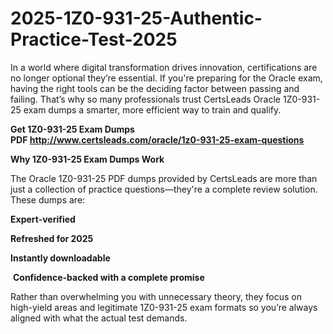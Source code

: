 # 2025-1Z0-931-25-Authentic-Practice-Test-2025
<p>In a world where digital transformation drives innovation, certifications are no longer optional they&rsquo;re essential. If you&#39;re preparing for the Oracle exam, having the right tools can be the deciding factor between passing and failing. That&rsquo;s why so many professionals trust CertsLeads Oracle 1Z0-931-25 exam dumps a smarter, more efficient way to train and qualify.</p> <p><strong>Get 1Z0-931-25 Exam Dumps PDF&nbsp;<a href="http://www.certsleads.com/oracle/1z0-931-25-exam-questions">http://www.certsleads.com/oracle/1z0-931-25-exam-questions</a></strong></p> <p><strong>Why 1Z0-931-25 Exam Dumps Work</strong></p> <p>The Oracle 1Z0-931-25 PDF dumps provided by CertsLeads are more than just a collection of practice questions&mdash;they&#39;re a complete review solution. These dumps are:</p> <p><strong>Expert-verified</strong></p> <p><strong>Refreshed for 2025</strong></p> <p><strong>Instantly downloadable</strong></p> <p>&nbsp;<strong>Confidence-backed with a complete promise</strong></p> <p>Rather than overwhelming you with unnecessary theory, they focus on high-yield areas and legitimate 1Z0-931-25 exam formats so you&rsquo;re always aligned with what the actual test demands.</p> <p>&nbsp;</p>
